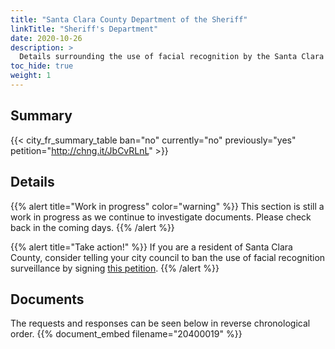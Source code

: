 ```yaml
---
title: "Santa Clara County Department of the Sheriff"
linkTitle: "Sheriff's Department"
date: 2020-10-26
description: >
  Details surrounding the use of facial recognition by the Santa Clara County Department of the Sheriff.
toc_hide: true
weight: 1
---
```


## Summary
{{< city_fr_summary_table ban="no" currently="no" previously="yes" petition="http://chng.it/JbCvRLnL" >}}

## Details
{{% alert title="Work in progress" color="warning" %}}
This section is still a work in progress as we continue to investigate documents. Please check back in the coming days.
{{% /alert %}}

{{% alert title="Take action!" %}}
If you are a resident of Santa Clara County, consider telling your city council to ban the use of facial recognition surveillance by signing [this petition](http://chng.it/JbCvRLnL).
{{% /alert %}}

## Documents
The requests and responses can be seen below in reverse chronological order.
{{% document_embed filename="20400019" %}}
